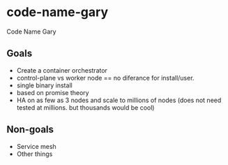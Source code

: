# code-name-gary
Code Name Gary

## Goals
 * Create a container orchestrator
 * control-plane vs worker node == no diferance for install/user.
 * single binary install
 * based on promise theory
 * HA on as few as 3 nodes and scale to millions of nodes (does not need tested at millions. but thousands would be cool)


## Non-goals
 * Service mesh
 * Other things 
